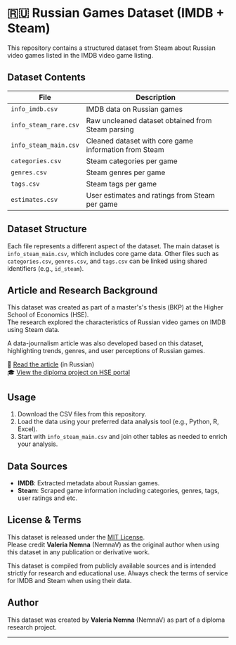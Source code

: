 # 🇷🇺 Russian Games Dataset (IMDB + Steam)

This repository contains a structured dataset from Steam about Russian video games listed in the IMDB video game listing.

## Dataset Contents

| File | Description |
|------|-------------|
| `info_imdb.csv` | IMDB data on Russian games |
| `info_steam_rare.csv` | Raw uncleaned dataset obtained from Steam parsing |
| `info_steam_main.csv` | Cleaned dataset with core game information from Steam |
| `categories.csv` | Steam categories per game |
| `genres.csv` | Steam genres per game |
| `tags.csv` | Steam tags per game |
| `estimates.csv` | User estimates and ratings from Steam per game |

## Dataset Structure

Each file represents a different aspect of the dataset. The main dataset is `info_steam_main.csv`, which includes core game data. Other files such as `categories.csv`, `genres.csv`, and `tags.csv` can be linked using shared identifiers (e.g., `id_steam`).

## Article and Research Background

This dataset was created as part of a master's's thesis (ВКР) at the Higher School of Economics (HSE).  
The research explored the characteristics of Russian video games on IMDB using Steam data.

A data-journalism article was also developed based on this dataset, highlighting trends, genres, and user perceptions of Russian games.

📄 [Read the article](./article.md) (in Russian)  
🎓 [View the diploma project on HSE portal](https://www.hse.ru/edu/vkr/?supervisor=%D0%9D%D0%BE%D0%B2%D0%B8%D1%87%D0%BA%D0%BE%D0%B2%20%D0%90%D0%BB%D0%B5%D0%BA%D1%81%D0%B5%D0%B9%20%D0%92%D0%BB%D0%B0%D0%B4%D0%B8%D0%BC%D0%B8%D1%80%D0%BE%D0%B2%D0%B8%D1%87&author=%D0%9D%D0%B5%D0%BC%D0%BD%D0%B0%20%D0%92%D0%B0%D0%BB%D0%B5%D1%80%D0%B8%D1%8F%20%D0%90%D0%BB%D0%B5%D0%BA%D1%81%D0%B0%D0%BD%D0%B4%D1%80%D0%BE%D0%B2%D0%BD%D0%B0)

## Usage

1. Download the CSV files from this repository.
2. Load the data using your preferred data analysis tool (e.g., Python, R, Excel).
3. Start with `info_steam_main.csv` and join other tables as needed to enrich your analysis.

## Data Sources

- **IMDB**: Extracted metadata about Russian games.
- **Steam**: Scraped game information including categories, genres, tags, user ratings and etc.

## License & Terms
This dataset is released under the [MIT License](LICENSE).  
Please credit **Valeria Nemna** (NemnaV) as the original author when using this dataset in any publication or derivative work.

This dataset is compiled from publicly available sources and is intended strictly for research and educational use. Always check the terms of service for IMDB and Steam when using their data.


## Author

This dataset was created by **Valeria Nemna** (NemnaV) as part of a diploma research project.

---
